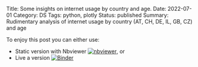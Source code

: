 Title: Some insights on internet usage by country and age.
Date: 2022-07-01
Category: DS
Tags: python, plotly
Status: published
Summary: Rudimentary analysis of internet usage by country (AT, CH, DE, IL, GB, CZ) and age

To enjoy this post you can either use:

* Static version with Nbviewer [![nbviewer](https://raw.githubusercontent.com/jupyter/design/master/logos/Badges/nbviewer_badge.svg)](https://nbviewer.org/github/drorata/ess-age-country-net-usage/blob/main/ess-age-country-net-usage.ipynb?flush_cache=false), or
* Live a version [![Binder](https://mybinder.org/badge_logo.svg)](https://mybinder.org/v2/gh/drorata/ess-age-country-net-usage/HEAD)

